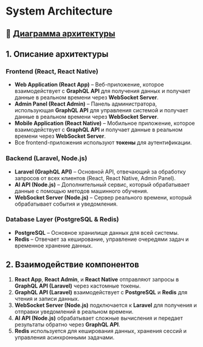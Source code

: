 # System Architecture

## 📌 [Диаграмма архитектуры](./SystemArchitecture.png)

## 1. Описание архитектуры

### **Frontend (React, React Native)**

- **Web Application (React App)** – Веб-приложение, которое взаимодействует с **GraphQL API** для получения данных и получает
  данные в реальном времени через **WebSocket Server**.
- **Admin Panel (React Admin)** – Панель администратора, использующая **GraphQL API** для управления системой и получает
  данные в реальном времени через **WebSocket Server**.
- **Mobile Application (React Native)** – Мобильное приложение, которое взаимодействует с **GraphQL API** и получает
  данные в реальном времени через **WebSocket Server**.
- Все frontend-приложения используют **токены** для аутентификации.

### **Backend (Laravel, Node.js)**

- **Laravel (GraphQL API)** – Основной API, отвечающий за обработку запросов от всех клиентов (React, React Native,
  Admin Panel).
- **AI API (Node.js)** – Дополнительный сервис, который обрабатывает данные с помощью методов машинного обучения.
- **WebSocket Server (Node.js)** – Сервер реального времени, который обрабатывает события и уведомления.

### **Database Layer (PostgreSQL & Redis)**

- **PostgreSQL** – Основное хранилище данных для всей системы.
- **Redis** – Отвечает за кеширование, управление очередями задач и временное хранение данных.

## 2. Взаимодействие компонентов

1. **React App**, **React Admin**, и **React Native** отправляют запросы в **GraphQL API (Laravel)** через кастомные
   токены.
2. **GraphQL API (Laravel)** взаимодействует с **PostgreSQL** и **Redis** для чтения и записи данных.
3. **WebSocket Server (Node.js)** подключается к **Laravel** для получения и отправки уведомлений в реальном времени.
4. **AI API (Node.js)** обрабатывает сложные вычисления и передает результаты обратно через **GraphQL API**.
5. **Redis** используется для кеширования данных, хранения сессий и управления асинхронными задачами.

